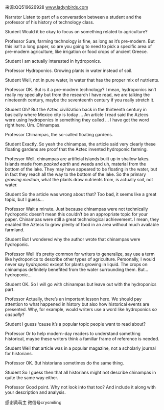 来源:QQ519626928 www.ladynbirds.com
  
Narrator 
Listen to part of a conversation between a student and the professor of his history of technology class. 
  
Student 
Would it be okay to focus on something related to agriculture? 
  
Professor 
Sure, farming technology is fine, as long as it’s pre-modern. But this isn’t a long paper, so are you going to need to pick a specific area of pre-modern agriculture, like irrigation or food crops of ancient Greece. 
  
Student 
I am actually interested in hydroponics. 
  
Professor 
Hydroponics. Growing plants in water instead of soil. 
  
Student 
Well, not in pure water, in water that has the proper mix of nutrients. 
  
Professor 
OK. But is it a pre-modern technology? I mean, hydroponics isn’t really my specialty but from the research I have read, we are talking the nineteenth century, maybe the seventeenth century if you really stretch it. 
  
Student 
Oh? But the Aztec civilization back in the thirteenth century in basically where Mexico city is today … An article I read said the Aztecs were using hydroponics in something they called … I have got the word right here. Um. Chinampas. 
  
Professor 
Chinampas, the so-called floating gardens. 
  
Student 
Exactly. So yeah the chinampas, the article said very clearly these floating gardens are proof that the Aztec invented hydroponic farming. 
  
Professor 
Well, chinampas are artificial islands built up in shallow lakes. Islands made from *packed earth* and weeds and uh, material from the bottom of the lake. They may have appeared to be floating in the water, but in fact they reach all the way to the bottom of the lake. So the primary *growing medium*, what the plants draw nutrients from, is actually soil, not water. 
  
Student 
So the article was wrong about that? Too bad, it seems like a great topic, but I guess… 
  
Professor 
Wait a minute. Just because chinampas were not technically hydroponic doesn’t mean this couldn’t be an appropriate topic for your paper. Chinampas were still a great technological achievement. I mean, they enabled the Aztecs to grow plenty of food in an area without much available farmland. 
  
Student 
But I wondered why the author wrote that chinampas were hydroponic. 
  
Professor 
Well it’s pretty common for writers to generalize, say use a term like hydroponics to describe other types of agriculture. Personally, I would never say *hydroponic* except for plants growing in liquid. The crops on chinampas definitely benefited from the water surrounding them. But… hydroponic… 
  
Student 
OK. So I will go with chinampas but leave out with the hydroponics part. 
  
  
Professor 
Actually, there’s an important lesson here. We should pay attention to what happened in history but also how historical events are presented. Why, for example, would writers use a word like hydroponics *so casually*? 
  
Student 
I guess ‘cause it’s a popular topic people want to read about? 
  
Professor 
Or to help modern-day readers to understand something historical, maybe these writers think a familiar frame of reference is needed. 
  
Student 
Well that article was in a popular magazine, not a scholarly journal for historians. 
  
Professor 
OK. But historians sometimes do the same thing. 
  
Student 
So I guess then that all historians might not describe chinampas in quite the same way either. 
  
Professor 
Good point. Why not look into that too? And include it along with your description and analysis. 

感谢黄萌主 微信号crysmiling